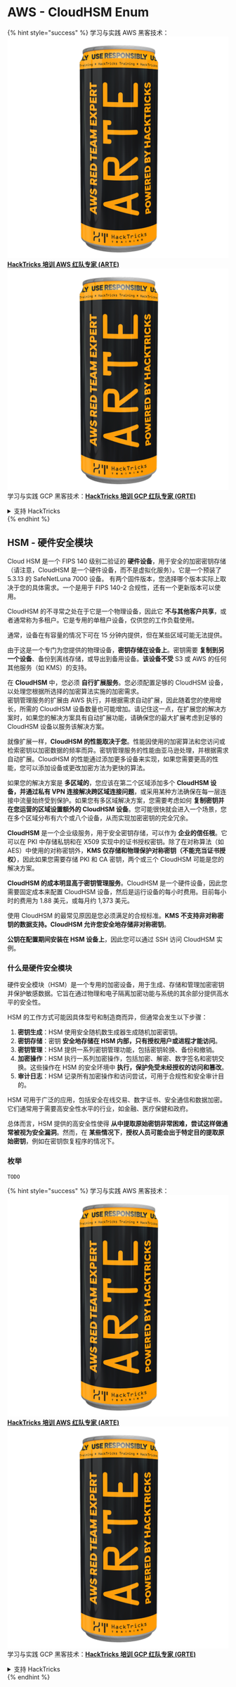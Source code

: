 # AWS - CloudHSM Enum

{% hint style="success" %}
学习与实践 AWS 黑客技术：<img src="../../../.gitbook/assets/image (1) (1) (1).png" alt="" data-size="line">[**HackTricks 培训 AWS 红队专家 (ARTE)**](https://training.hacktricks.xyz/courses/arte)<img src="../../../.gitbook/assets/image (1) (1) (1).png" alt="" data-size="line">\
学习与实践 GCP 黑客技术：<img src="../../../.gitbook/assets/image (2).png" alt="" data-size="line">[**HackTricks 培训 GCP 红队专家 (GRTE)**<img src="../../../.gitbook/assets/image (2).png" alt="" data-size="line">](https://training.hacktricks.xyz/courses/grte)

<details>

<summary>支持 HackTricks</summary>

* 查看 [**订阅计划**](https://github.com/sponsors/carlospolop)!
* **加入** 💬 [**Discord 群组**](https://discord.gg/hRep4RUj7f) 或 [**Telegram 群组**](https://t.me/peass) 或 **在** **Twitter** 🐦 [**@hacktricks\_live**](https://twitter.com/hacktricks_live)**上关注我们。**
* **通过向** [**HackTricks**](https://github.com/carlospolop/hacktricks) 和 [**HackTricks Cloud**](https://github.com/carlospolop/hacktricks-cloud) GitHub 仓库提交 PR 分享黑客技巧。

</details>
{% endhint %}

## HSM - 硬件安全模块

Cloud HSM 是一个 FIPS 140 级别二验证的 **硬件设备**，用于安全的加密密钥存储（请注意，CloudHSM 是一个硬件设备，而不是虚拟化服务）。它是一个预装了 5.3.13 的 SafeNetLuna 7000 设备。 有两个固件版本，您选择哪个版本实际上取决于您的具体需求。一个是用于 FIPS 140-2 合规性，还有一个更新版本可以使用。

CloudHSM 的不寻常之处在于它是一个物理设备，因此它 **不与其他客户共享**，或者通常称为多租户。它是专用的单租户设备，仅供您的工作负载使用。

通常，设备在有容量的情况下可在 15 分钟内提供，但在某些区域可能无法提供。

由于这是一个专门为您提供的物理设备，**密钥存储在设备上**。密钥需要 **复制到另一个设备**、备份到离线存储，或导出到备用设备。**该设备不受** S3 或 AWS 的任何其他服务（如 KMS）的支持。

在 **CloudHSM** 中，您必须 **自行扩展服务**。您必须配置足够的 CloudHSM 设备，以处理您根据所选择的加密算法实施的加密需求。\
密钥管理服务的扩展由 AWS 执行，并根据需求自动扩展，因此随着您的使用增长，所需的 CloudHSM 设备数量也可能增加。请记住这一点，在扩展您的解决方案时，如果您的解决方案具有自动扩展功能，请确保您的最大扩展考虑到足够的 CloudHSM 设备以服务该解决方案。

就像扩展一样，**CloudHSM 的性能取决于您**。性能因使用的加密算法和您访问或检索密钥以加密数据的频率而异。密钥管理服务的性能由亚马逊处理，并根据需求自动扩展。CloudHSM 的性能通过添加更多设备来实现，如果您需要更高的性能，您可以添加设备或更改加密方法为更快的算法。

如果您的解决方案是 **多区域的**，您应该在第二个区域添加多个 **CloudHSM 设备，并通过私有 VPN 连接解决跨区域连接问题**，或采用某种方法确保在每一层连接中流量始终受到保护。如果您有多区域解决方案，您需要考虑如何 **复制密钥并在您运营的区域设置额外的 CloudHSM 设备**。您可能很快就会进入一个场景，您在多个区域分布有六个或八个设备，从而实现加密密钥的完全冗余。

**CloudHSM** 是一个企业级服务，用于安全密钥存储，可以作为 **企业的信任根**。它可以在 PKI 中存储私钥和在 X509 实现中的证书授权密钥。除了在对称算法（如 AES）中使用的对称密钥外，**KMS 仅存储和物理保护对称密钥（不能充当证书授权）**，因此如果您需要存储 PKI 和 CA 密钥，两个或三个 CloudHSM 可能是您的解决方案。

**CloudHSM 的成本明显高于密钥管理服务**。CloudHSM 是一个硬件设备，因此您需要固定成本来配置 CloudHSM 设备，然后是运行设备的每小时费用。目前每小时的费用为 1.88 美元，或每月约 1,373 美元。

使用 CloudHSM 的最常见原因是您必须满足的合规标准。**KMS 不支持非对称密钥的数据支持。CloudHSM 允许您安全地存储非对称密钥**。

**公钥在配置期间安装在 HSM 设备上**，因此您可以通过 SSH 访问 CloudHSM 实例。

### 什么是硬件安全模块

硬件安全模块（HSM）是一个专用的加密设备，用于生成、存储和管理加密密钥并保护敏感数据。它旨在通过物理和电子隔离加密功能与系统的其余部分提供高水平的安全性。

HSM 的工作方式可能因具体型号和制造商而异，但通常会发生以下步骤：

1. **密钥生成**：HSM 使用安全随机数生成器生成随机加密密钥。
2. **密钥存储**：密钥 **安全地存储在 HSM 内部，只有授权用户或进程才能访问**。
3. **密钥管理**：HSM 提供一系列密钥管理功能，包括密钥轮换、备份和撤销。
4. **加密操作**：HSM 执行一系列加密操作，包括加密、解密、数字签名和密钥交换。这些操作在 HSM 的安全环境中 **执行，保护免受未经授权的访问和篡改**。
5. **审计日志**：HSM 记录所有加密操作和访问尝试，可用于合规性和安全审计目的。

HSM 可用于广泛的应用，包括安全在线交易、数字证书、安全通信和数据加密。它们通常用于需要高安全性水平的行业，如金融、医疗保健和政府。

总体而言，HSM 提供的高安全性使得 **从中提取原始密钥非常困难，尝试这样做通常被视为安全漏洞**。然而，在 **某些情况下**，**授权人员可能会出于特定目的提取原始密钥**，例如在密钥恢复程序的情况下。

### 枚举
```
TODO
```
{% hint style="success" %}
学习与实践 AWS 黑客技术：<img src="../../../.gitbook/assets/image (1) (1) (1).png" alt="" data-size="line">[**HackTricks 培训 AWS 红队专家 (ARTE)**](https://training.hacktricks.xyz/courses/arte)<img src="../../../.gitbook/assets/image (1) (1) (1).png" alt="" data-size="line">\
学习与实践 GCP 黑客技术：<img src="../../../.gitbook/assets/image (2).png" alt="" data-size="line">[**HackTricks 培训 GCP 红队专家 (GRTE)**<img src="../../../.gitbook/assets/image (2).png" alt="" data-size="line">](https://training.hacktricks.xyz/courses/grte)

<details>

<summary>支持 HackTricks</summary>

* 查看 [**订阅计划**](https://github.com/sponsors/carlospolop)!
* **加入** 💬 [**Discord 群组**](https://discord.gg/hRep4RUj7f) 或 [**Telegram 群组**](https://t.me/peass) 或 **关注** 我们的 **Twitter** 🐦 [**@hacktricks\_live**](https://twitter.com/hacktricks_live)**.**
* **通过向** [**HackTricks**](https://github.com/carlospolop/hacktricks) 和 [**HackTricks Cloud**](https://github.com/carlospolop/hacktricks-cloud) GitHub 仓库提交 PR 来分享黑客技巧。

</details>
{% endhint %}
